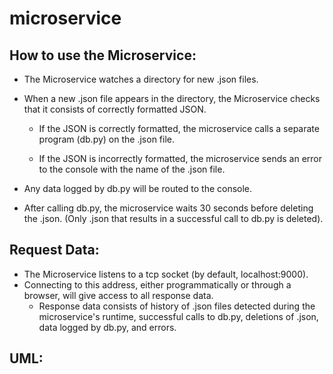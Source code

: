 ﻿# microservice

## How to use the Microservice:
  - The Microservice watches a directory for new .json files.
  
  - When a new .json file appears in the directory, the Microservice checks that it consists of correctly formatted JSON.
  
    - If the JSON is correctly formatted, the microservice calls a separate program (db.py) on the .json file.

    - If the JSON is incorrectly formatted, the microservice sends an error to the console with the name of the .json file.
  - Any data logged by db.py will be routed to the console.
  - After calling db.py, the microservice waits 30 seconds before deleting the .json. (Only .json that results in a successful call to db.py is deleted).
  

## Request Data: 
  - The Microservice listens to a tcp socket (by default, localhost:9000). 
  - Connecting to this address, either programmatically or through a browser, will give access to all response data.
    - Response data consists of history of .json files detected during the microservice's runtime, successful calls to db.py, deletions of .json, data logged by db.py, and errors.

## UML:
